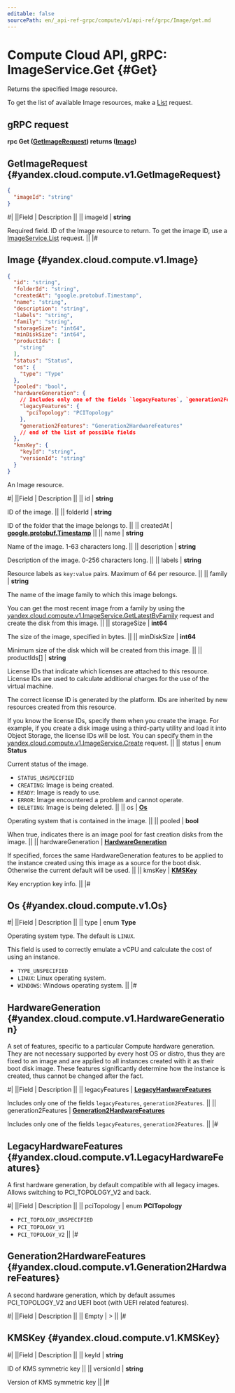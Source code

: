 ```yaml
---
editable: false
sourcePath: en/_api-ref-grpc/compute/v1/api-ref/grpc/Image/get.md
---
```


# Compute Cloud API, gRPC: ImageService.Get {#Get}

Returns the specified Image resource.

To get the list of available Image resources, make a [List](/docs/compute/api-ref/grpc/Image/list#List) request.

## gRPC request

**rpc Get ([GetImageRequest](#yandex.cloud.compute.v1.GetImageRequest)) returns ([Image](#yandex.cloud.compute.v1.Image))**

## GetImageRequest {#yandex.cloud.compute.v1.GetImageRequest}

```json
{
  "imageId": "string"
}
```

#|
||Field | Description ||
|| imageId | **string**

Required field. ID of the Image resource to return.
To get the image ID, use a [ImageService.List](/docs/compute/api-ref/grpc/Image/list#List) request. ||
|#

## Image {#yandex.cloud.compute.v1.Image}

```json
{
  "id": "string",
  "folderId": "string",
  "createdAt": "google.protobuf.Timestamp",
  "name": "string",
  "description": "string",
  "labels": "string",
  "family": "string",
  "storageSize": "int64",
  "minDiskSize": "int64",
  "productIds": [
    "string"
  ],
  "status": "Status",
  "os": {
    "type": "Type"
  },
  "pooled": "bool",
  "hardwareGeneration": {
    // Includes only one of the fields `legacyFeatures`, `generation2Features`
    "legacyFeatures": {
      "pciTopology": "PCITopology"
    },
    "generation2Features": "Generation2HardwareFeatures"
    // end of the list of possible fields
  },
  "kmsKey": {
    "keyId": "string",
    "versionId": "string"
  }
}
```

An Image resource.

#|
||Field | Description ||
|| id | **string**

ID of the image. ||
|| folderId | **string**

ID of the folder that the image belongs to. ||
|| createdAt | **[google.protobuf.Timestamp](https://developers.google.com/protocol-buffers/docs/reference/google.protobuf#timestamp)** ||
|| name | **string**

Name of the image. 1-63 characters long. ||
|| description | **string**

Description of the image. 0-256 characters long. ||
|| labels | **string**

Resource labels as `key:value` pairs. Maximum of 64 per resource. ||
|| family | **string**

The name of the image family to which this image belongs.

You can get the most recent image from a family by using
the [yandex.cloud.compute.v1.ImageService.GetLatestByFamily](/docs/compute/api-ref/grpc/Image/getLatestByFamily#GetLatestByFamily) request
and create the disk from this image. ||
|| storageSize | **int64**

The size of the image, specified in bytes. ||
|| minDiskSize | **int64**

Minimum size of the disk which will be created from this image. ||
|| productIds[] | **string**

License IDs that indicate which licenses are attached to this resource.
License IDs are used to calculate additional charges for the use of the virtual machine.

The correct license ID is generated by the platform. IDs are inherited by new resources created from this resource.

If you know the license IDs, specify them when you create the image.
For example, if you create a disk image using a third-party utility and load it into Object Storage, the license IDs will be lost.
You can specify them in the [yandex.cloud.compute.v1.ImageService.Create](/docs/compute/api-ref/grpc/Image/create#Create) request. ||
|| status | enum **Status**

Current status of the image.

- `STATUS_UNSPECIFIED`
- `CREATING`: Image is being created.
- `READY`: Image is ready to use.
- `ERROR`: Image encountered a problem and cannot operate.
- `DELETING`: Image is being deleted. ||
|| os | **[Os](#yandex.cloud.compute.v1.Os)**

Operating system that is contained in the image. ||
|| pooled | **bool**

When true, indicates there is an image pool for fast creation disks from the image. ||
|| hardwareGeneration | **[HardwareGeneration](#yandex.cloud.compute.v1.HardwareGeneration)**

If specified, forces the same HardwareGeneration features to be applied to the instance
created using this image as a source for the boot disk. Otherwise the current default will be used. ||
|| kmsKey | **[KMSKey](#yandex.cloud.compute.v1.KMSKey)**

Key encryption key info. ||
|#

## Os {#yandex.cloud.compute.v1.Os}

#|
||Field | Description ||
|| type | enum **Type**

Operating system type. The default is `LINUX`.

This field is used to correctly emulate a vCPU and calculate the cost of using an instance.

- `TYPE_UNSPECIFIED`
- `LINUX`: Linux operating system.
- `WINDOWS`: Windows operating system. ||
|#

## HardwareGeneration {#yandex.cloud.compute.v1.HardwareGeneration}

A set of features, specific to a particular Compute hardware generation.
They are not necessary supported by every host OS or distro, thus they are fixed to an image
and are applied to all instances created with it as their boot disk image.
These features significantly determine how the instance is created, thus cannot be changed after the fact.

#|
||Field | Description ||
|| legacyFeatures | **[LegacyHardwareFeatures](#yandex.cloud.compute.v1.LegacyHardwareFeatures)**

Includes only one of the fields `legacyFeatures`, `generation2Features`. ||
|| generation2Features | **[Generation2HardwareFeatures](#yandex.cloud.compute.v1.Generation2HardwareFeatures)**

Includes only one of the fields `legacyFeatures`, `generation2Features`. ||
|#

## LegacyHardwareFeatures {#yandex.cloud.compute.v1.LegacyHardwareFeatures}

A first hardware generation, by default compatible with all legacy images.
Allows switching to PCI_TOPOLOGY_V2 and back.

#|
||Field | Description ||
|| pciTopology | enum **PCITopology**

- `PCI_TOPOLOGY_UNSPECIFIED`
- `PCI_TOPOLOGY_V1`
- `PCI_TOPOLOGY_V2` ||
|#

## Generation2HardwareFeatures {#yandex.cloud.compute.v1.Generation2HardwareFeatures}

A second hardware generation, which by default assumes PCI_TOPOLOGY_V2
and UEFI boot (with UEFI related features).

#|
||Field | Description ||
|| Empty | > ||
|#

## KMSKey {#yandex.cloud.compute.v1.KMSKey}

#|
||Field | Description ||
|| keyId | **string**

ID of KMS symmetric key ||
|| versionId | **string**

Version of KMS symmetric key ||
|#